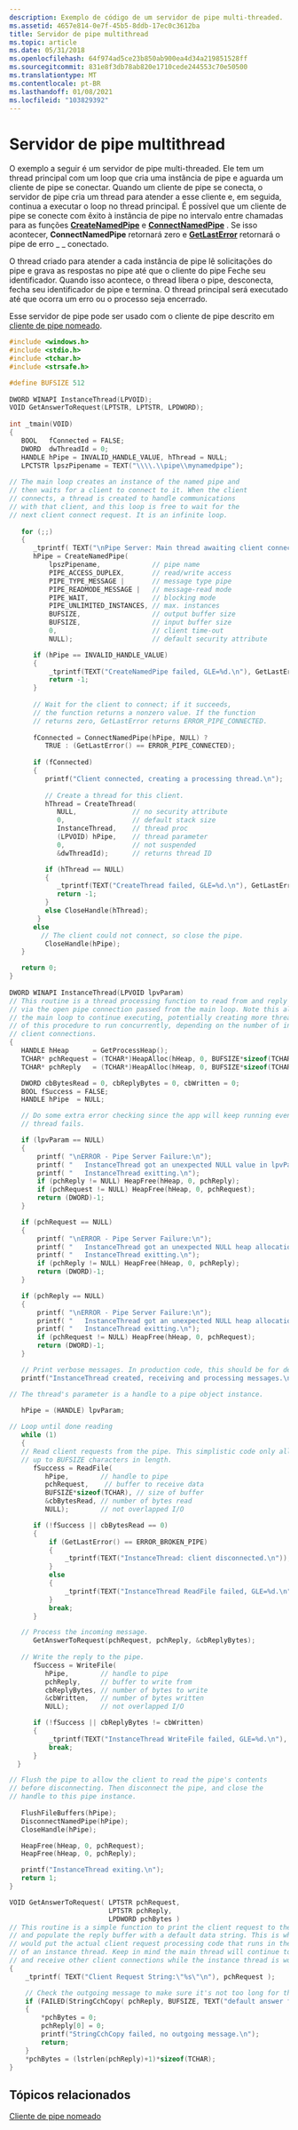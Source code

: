 ```yaml
---
description: Exemplo de código de um servidor de pipe multi-threaded.
ms.assetid: 4657e814-0e7f-45b5-8ddb-17ec0c3612ba
title: Servidor de pipe multithread
ms.topic: article
ms.date: 05/31/2018
ms.openlocfilehash: 64f974ad5ce23b850ab900ea4d34a219851528ff
ms.sourcegitcommit: 831e8f3db78ab820e1710cede244553c70e50500
ms.translationtype: MT
ms.contentlocale: pt-BR
ms.lasthandoff: 01/08/2021
ms.locfileid: "103829392"
---
```

# <a name="multithreaded-pipe-server"></a>Servidor de pipe multithread

O exemplo a seguir é um servidor de pipe multi-threaded. Ele tem um thread principal com um loop que cria uma instância de pipe e aguarda um cliente de pipe se conectar. Quando um cliente de pipe se conecta, o servidor de pipe cria um thread para atender a esse cliente e, em seguida, continua a executar o loop no thread principal. É possível que um cliente de pipe se conecte com êxito à instância de pipe no intervalo entre chamadas para as funções [**CreateNamedPipe**](/windows/desktop/api/Winbase/nf-winbase-createnamedpipea) e [**ConnectNamedPipe**](/windows/win32/api/namedpipeapi/nf-namedpipeapi-connectnamedpipe) . Se isso acontecer, **ConnectNamedPipe** retornará zero e [**GetLastError**](/windows/desktop/api/errhandlingapi/nf-errhandlingapi-getlasterror) retornará o pipe de erro \_ \_ conectado.

O thread criado para atender a cada instância de pipe lê solicitações do pipe e grava as respostas no pipe até que o cliente do pipe Feche seu identificador. Quando isso acontece, o thread libera o pipe, desconecta, fecha seu identificador de pipe e termina. O thread principal será executado até que ocorra um erro ou o processo seja encerrado.

Esse servidor de pipe pode ser usado com o cliente de pipe descrito em [cliente de pipe nomeado](named-pipe-client.md).


```C++
#include <windows.h> 
#include <stdio.h> 
#include <tchar.h>
#include <strsafe.h>

#define BUFSIZE 512
 
DWORD WINAPI InstanceThread(LPVOID); 
VOID GetAnswerToRequest(LPTSTR, LPTSTR, LPDWORD); 
 
int _tmain(VOID) 
{ 
   BOOL   fConnected = FALSE; 
   DWORD  dwThreadId = 0; 
   HANDLE hPipe = INVALID_HANDLE_VALUE, hThread = NULL; 
   LPCTSTR lpszPipename = TEXT("\\\\.\\pipe\\mynamedpipe"); 
 
// The main loop creates an instance of the named pipe and 
// then waits for a client to connect to it. When the client 
// connects, a thread is created to handle communications 
// with that client, and this loop is free to wait for the
// next client connect request. It is an infinite loop.
 
   for (;;) 
   { 
      _tprintf( TEXT("\nPipe Server: Main thread awaiting client connection on %s\n"), lpszPipename);
      hPipe = CreateNamedPipe( 
          lpszPipename,             // pipe name 
          PIPE_ACCESS_DUPLEX,       // read/write access 
          PIPE_TYPE_MESSAGE |       // message type pipe 
          PIPE_READMODE_MESSAGE |   // message-read mode 
          PIPE_WAIT,                // blocking mode 
          PIPE_UNLIMITED_INSTANCES, // max. instances  
          BUFSIZE,                  // output buffer size 
          BUFSIZE,                  // input buffer size 
          0,                        // client time-out 
          NULL);                    // default security attribute 

      if (hPipe == INVALID_HANDLE_VALUE) 
      {
          _tprintf(TEXT("CreateNamedPipe failed, GLE=%d.\n"), GetLastError()); 
          return -1;
      }
 
      // Wait for the client to connect; if it succeeds, 
      // the function returns a nonzero value. If the function
      // returns zero, GetLastError returns ERROR_PIPE_CONNECTED. 
 
      fConnected = ConnectNamedPipe(hPipe, NULL) ? 
         TRUE : (GetLastError() == ERROR_PIPE_CONNECTED); 
 
      if (fConnected) 
      { 
         printf("Client connected, creating a processing thread.\n"); 
      
         // Create a thread for this client. 
         hThread = CreateThread( 
            NULL,              // no security attribute 
            0,                 // default stack size 
            InstanceThread,    // thread proc
            (LPVOID) hPipe,    // thread parameter 
            0,                 // not suspended 
            &dwThreadId);      // returns thread ID 

         if (hThread == NULL) 
         {
            _tprintf(TEXT("CreateThread failed, GLE=%d.\n"), GetLastError()); 
            return -1;
         }
         else CloseHandle(hThread); 
       } 
      else 
        // The client could not connect, so close the pipe. 
         CloseHandle(hPipe); 
   } 

   return 0; 
} 
 
DWORD WINAPI InstanceThread(LPVOID lpvParam)
// This routine is a thread processing function to read from and reply to a client
// via the open pipe connection passed from the main loop. Note this allows
// the main loop to continue executing, potentially creating more threads of
// of this procedure to run concurrently, depending on the number of incoming
// client connections.
{ 
   HANDLE hHeap      = GetProcessHeap();
   TCHAR* pchRequest = (TCHAR*)HeapAlloc(hHeap, 0, BUFSIZE*sizeof(TCHAR));
   TCHAR* pchReply   = (TCHAR*)HeapAlloc(hHeap, 0, BUFSIZE*sizeof(TCHAR));

   DWORD cbBytesRead = 0, cbReplyBytes = 0, cbWritten = 0; 
   BOOL fSuccess = FALSE;
   HANDLE hPipe  = NULL;

   // Do some extra error checking since the app will keep running even if this
   // thread fails.

   if (lpvParam == NULL)
   {
       printf( "\nERROR - Pipe Server Failure:\n");
       printf( "   InstanceThread got an unexpected NULL value in lpvParam.\n");
       printf( "   InstanceThread exitting.\n");
       if (pchReply != NULL) HeapFree(hHeap, 0, pchReply);
       if (pchRequest != NULL) HeapFree(hHeap, 0, pchRequest);
       return (DWORD)-1;
   }

   if (pchRequest == NULL)
   {
       printf( "\nERROR - Pipe Server Failure:\n");
       printf( "   InstanceThread got an unexpected NULL heap allocation.\n");
       printf( "   InstanceThread exitting.\n");
       if (pchReply != NULL) HeapFree(hHeap, 0, pchReply);
       return (DWORD)-1;
   }

   if (pchReply == NULL)
   {
       printf( "\nERROR - Pipe Server Failure:\n");
       printf( "   InstanceThread got an unexpected NULL heap allocation.\n");
       printf( "   InstanceThread exitting.\n");
       if (pchRequest != NULL) HeapFree(hHeap, 0, pchRequest);
       return (DWORD)-1;
   }

   // Print verbose messages. In production code, this should be for debugging only.
   printf("InstanceThread created, receiving and processing messages.\n");

// The thread's parameter is a handle to a pipe object instance. 
 
   hPipe = (HANDLE) lpvParam; 

// Loop until done reading
   while (1) 
   { 
   // Read client requests from the pipe. This simplistic code only allows messages
   // up to BUFSIZE characters in length.
      fSuccess = ReadFile( 
         hPipe,        // handle to pipe 
         pchRequest,    // buffer to receive data 
         BUFSIZE*sizeof(TCHAR), // size of buffer 
         &cbBytesRead, // number of bytes read 
         NULL);        // not overlapped I/O 

      if (!fSuccess || cbBytesRead == 0)
      {   
          if (GetLastError() == ERROR_BROKEN_PIPE)
          {
              _tprintf(TEXT("InstanceThread: client disconnected.\n")); 
          }
          else
          {
              _tprintf(TEXT("InstanceThread ReadFile failed, GLE=%d.\n"), GetLastError()); 
          }
          break;
      }

   // Process the incoming message.
      GetAnswerToRequest(pchRequest, pchReply, &cbReplyBytes); 
 
   // Write the reply to the pipe. 
      fSuccess = WriteFile( 
         hPipe,        // handle to pipe 
         pchReply,     // buffer to write from 
         cbReplyBytes, // number of bytes to write 
         &cbWritten,   // number of bytes written 
         NULL);        // not overlapped I/O 

      if (!fSuccess || cbReplyBytes != cbWritten)
      {   
          _tprintf(TEXT("InstanceThread WriteFile failed, GLE=%d.\n"), GetLastError()); 
          break;
      }
  }

// Flush the pipe to allow the client to read the pipe's contents 
// before disconnecting. Then disconnect the pipe, and close the 
// handle to this pipe instance. 
 
   FlushFileBuffers(hPipe); 
   DisconnectNamedPipe(hPipe); 
   CloseHandle(hPipe); 

   HeapFree(hHeap, 0, pchRequest);
   HeapFree(hHeap, 0, pchReply);

   printf("InstanceThread exiting.\n");
   return 1;
}

VOID GetAnswerToRequest( LPTSTR pchRequest, 
                         LPTSTR pchReply, 
                         LPDWORD pchBytes )
// This routine is a simple function to print the client request to the console
// and populate the reply buffer with a default data string. This is where you
// would put the actual client request processing code that runs in the context
// of an instance thread. Keep in mind the main thread will continue to wait for
// and receive other client connections while the instance thread is working.
{
    _tprintf( TEXT("Client Request String:\"%s\"\n"), pchRequest );

    // Check the outgoing message to make sure it's not too long for the buffer.
    if (FAILED(StringCchCopy( pchReply, BUFSIZE, TEXT("default answer from server") )))
    {
        *pchBytes = 0;
        pchReply[0] = 0;
        printf("StringCchCopy failed, no outgoing message.\n");
        return;
    }
    *pchBytes = (lstrlen(pchReply)+1)*sizeof(TCHAR);
}
```



## <a name="related-topics"></a>Tópicos relacionados

<dl> <dt>

[Cliente de pipe nomeado](named-pipe-client.md)
</dt> </dl>

 

 
